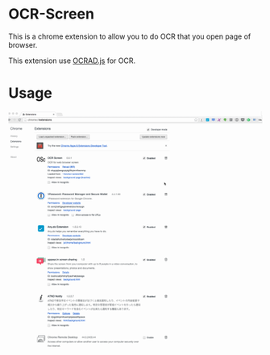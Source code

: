 # OCR-Screen
This is a chrome extension to allow you to do OCR that you open page of browser.

This extension use [OCRAD.js](https://github.com/antimatter15/ocrad.js) for OCR.

# Usage
![OCRScreen.gif](OCRScreen.gif)
